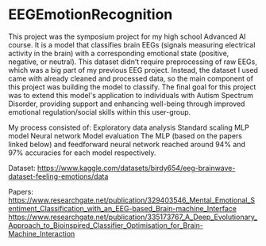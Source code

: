 # EEGEmotionRecognition

This project was the symposium project for my high school Advanced AI course. 
It is a model that classifies brain EEGs (signals measuring electrical activity in the brain) with a corresponding emotional state (positive, negative, or neutral). 
This dataset didn’t require preprocessing of raw EEGs, which was a big part of my previous EEG project. Instead, the dataset I used came with already cleaned and processed data, so the main component of this project was building the model to classify. 
The final goal for this project was to extend this model's application to individuals with Autism Spectrum Disorder, providing support and enhancing well-being through improved emotional regulation/social skills within this user-group.

My process consisted of: 
  Exploratory data analysis
  Standard scaling
  MLP model
  Neural network
  Model evaluation
The MLP (based on the papers linked below) and feedforward neural network reached around 94% and 97% accuracies for each model respectively. 

Dataset: 
https://www.kaggle.com/datasets/birdy654/eeg-brainwave-dataset-feeling-emotions/data 

Papers: 
https://www.researchgate.net/publication/329403546_Mental_Emotional_Sentiment_Classification_with_an_EEG-based_Brain-machine_Interface 
https://www.researchgate.net/publication/335173767_A_Deep_Evolutionary_Approach_to_Bioinspired_Classifier_Optimisation_for_Brain-Machine_Interaction 
